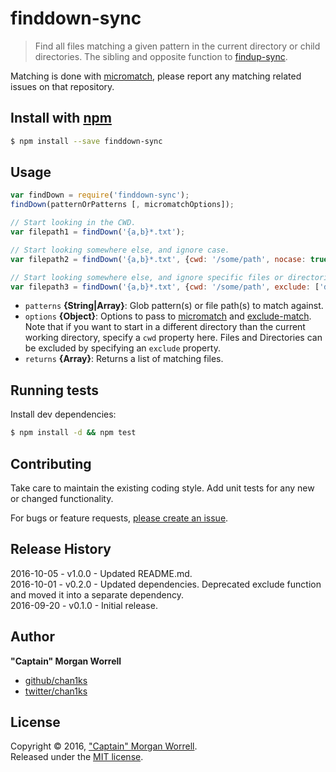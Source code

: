# finddown-sync

> Find all files matching a given pattern in the current directory or child directories. The sibling and opposite function to [findup-sync].

Matching is done with [micromatch], please report any matching related issues on that repository.

## Install with [npm](npmjs.org)

```bash
$ npm install --save finddown-sync
```

## Usage

```js
var findDown = require('finddown-sync');
findDown(patternOrPatterns [, micromatchOptions]);

// Start looking in the CWD.
var filepath1 = findDown('{a,b}*.txt');

// Start looking somewhere else, and ignore case.
var filepath2 = findDown('{a,b}*.txt', {cwd: '/some/path', nocase: true});

// Start looking somewhere else, and ignore specific files or directories.
var filepath3 = findDown('{a,b}*.txt', {cwd: '/some/path', exclude: ['directory/', 'some.file']});
```

* `patterns` **{String|Array}**: Glob pattern(s) or file path(s) to match against.
* `options` **{Object}**: Options to pass to [micromatch] and [exclude-match]. Note that if you want to start in a different directory than the current working directory, specify a `cwd` property here. Files and Directories can be excluded by specifying an `exclude` property.
* `returns` **{Array}**: Returns a list of matching files.

## Running tests

Install dev dependencies:

```bash
$ npm install -d && npm test
```

## Contributing

Take care to maintain the existing coding style. Add unit tests for any new or changed functionality.

For bugs or feature requests, [please create an issue](https://github.com/chan1ks/finddown-sync/issues).

## Release History

2016-10-05 - v1.0.0 - Updated README.md.   
2016-10-01 - v0.2.0 - Updated dependencies. Deprecated exclude function and moved it into a separate dependency.  
2016-09-20 - v0.1.0 - Initial release.  

## Author

**"Captain" Morgan Worrell**
 
+ [github/chan1ks](https://github.com/chan1ks)
+ [twitter/chan1ks](http://twitter.com/chan1ks)

## License

Copyright © 2016, ["Captain" Morgan Worrell](https://github.com/chan1ks).  
Released under the [MIT license](https://github.com/chan1ks/finddown-sync/blob/master/LICENSE).  

[micromatch]: http://github.com/jonschlinkert/micromatch
[findup-sync]: https://www.npmjs.com/package/findup-sync
[exclude-match]: https://www.npmjs.com/package/exclude-match